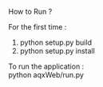 How to Run ?   

For the first time :    
1. python setup.py build    
2. python setup.py install    

To run the application :    
python aqxWeb/run.py    
